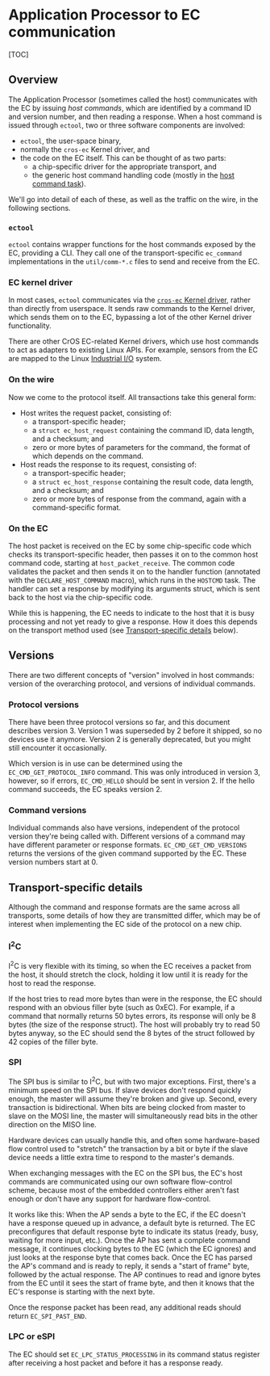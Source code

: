 # Application Processor to EC communication

[TOC]

## Overview

The Application Processor (sometimes called the host) communicates with the EC
by issuing *host commands*, which are identified by a command ID and version
number, and then reading a response. When a host command is issued through
`ectool`, two or three software components are involved:

*   `ectool`, the user-space binary,
*   normally the `cros-ec` Kernel driver, and
*   the code on the EC itself. This can be thought of as two parts:
    *   a chip-specific driver for the appropriate transport, and
    *   the generic host command handling code (mostly in the
        [host command task]).

We'll go into detail of each of these, as well as the traffic on the wire, in
the following sections.

### `ectool`

`ectool` contains wrapper functions for the host commands exposed by the EC,
providing a CLI. They call one of the transport-specific `ec_command`
implementations in the `util/comm-*.c` files to send and receive from the EC.

### EC kernel driver

In most cases, `ectool` communicates via the [`cros-ec` Kernel driver], rather
than directly from userspace. It sends raw commands to the Kernel driver, which
sends them on to the EC, bypassing a lot of the other Kernel driver
functionality.

There are other CrOS EC-related Kernel drivers, which use host commands to act
as adapters to existing Linux APIs. For example, sensors from the EC are mapped
to the Linux [Industrial I/O] system.

### On the wire

Now we come to the protocol itself. All transactions take this general form:

*   Host writes the request packet, consisting of:
    *   a transport-specific header;
    *   a `struct ec_host_request` containing the command ID, data length, and a
        checksum; and
    *   zero or more bytes of parameters for the command, the format of which
        depends on the command.
*   Host reads the response to its request, consisting of:
    *   a transport-specific header;
    *   a `struct ec_host_response` containing the result code, data length, and
        a checksum; and
    *   zero or more bytes of response from the command, again with a
        command-specific format.

### On the EC

The host packet is received on the EC by some chip-specific code which checks
its transport-specific header, then passes it on to the common host command
code, starting at `host_packet_receive`. The common code validates the packet
and then sends it on to the handler function (annotated with the
`DECLARE_HOST_COMMAND` macro), which runs in the `HOSTCMD` task. The handler can
set a response by modifying its arguments struct, which is sent back to the host
via the chip-specific code.

While this is happening, the EC needs to indicate to the host that it is busy
processing and not yet ready to give a response. How it does this depends on the
transport method used (see [Transport-specific details] below).

## Versions

There are two different concepts of "version" involved in host commands: version
of the overarching protocol, and versions of individual commands.

### Protocol versions

There have been three protocol versions so far, and this document describes
version 3. Version 1 was superseded by 2 before it shipped, so no devices use it
anymore. Version 2 is generally deprecated, but you might still encounter it
occasionally.

Which version is in use can be determined using the `EC_CMD_GET_PROTOCOL_INFO`
command. This was only introduced in version 3, however, so if errors,
`EC_CMD_HELLO` should be sent in version 2. If the hello command succeeds, the
EC speaks version 2.

### Command versions

Individual commands also have versions, independent of the protocol version
they're being called with. Different versions of a command may have different
parameter or response formats. `EC_CMD_GET_CMD_VERSIONS` returns the versions of
the given command supported by the EC. These version numbers start at 0.

## Transport-specific details

Although the command and response formats are the same across all transports,
some details of how they are transmitted differ, which may be of interest when
implementing the EC side of the protocol on a new chip.

### I<sup>2</sup>C

I<sup>2</sup>C is very flexible with its timing, so when the EC receives a
packet from the host, it should stretch the clock, holding it low until it is
ready for the host to read the response.

If the host tries to read more bytes than were in the response, the EC should
respond with an obvious filler byte (such as 0xEC). For example, if a command
that normally returns 50 bytes errors, its response will only be 8 bytes (the
size of the response struct). The host will probably try to read 50 bytes
anyway, so the EC should send the 8 bytes of the struct followed by 42 copies of
the filler byte.

### SPI

The SPI bus is similar to I<sup>2</sup>C, but with two major exceptions. First,
there's a minimum speed on the SPI bus. If slave devices don't respond quickly
enough, the master will assume they're broken and give up. Second, every
transaction is bidirectional. When bits are being clocked from master to slave
on the MOSI line, the master will simultaneously read bits in the other
direction on the MISO line.

Hardware devices can usually handle this, and often some hardware-based flow
control used to "stretch" the transaction by a bit or byte if the slave device
needs a little extra time to respond to the master's demands.

When exchanging messages with the EC on the SPI bus, the EC's host commands are
communicated using our own software flow-control scheme, because most of the
embedded controllers either aren't fast enough or don't have any support for
hardware flow-control.

It works like this: When the AP sends a byte to the EC, if the EC doesn't have a
response queued up in advance, a default byte is returned. The EC preconfigures
that default response byte to indicate its status (ready, busy, waiting for more
input, etc.). Once the AP has sent a complete command message, it continues
clocking bytes to the EC (which the EC ignores) and just looks at the response
byte that comes back. Once the EC has parsed the AP's command and is ready to
reply, it sends a "start of frame" byte, followed by the actual response. The AP
continues to read and ignore bytes from the EC until it sees the start of frame
byte, and then it knows that the EC's response is starting with the next byte.

Once the response packet has been read, any additional reads should return
`EC_SPI_PAST_END`.

### LPC or eSPI

The EC should set `EC_LPC_STATUS_PROCESSING` in its command status register
after receiving a host packet and before it has a response ready.

[`cros-ec` Kernel driver]: https://chromium.googlesource.com/chromiumos/third_party/kernel/+/refs/heads/chromeos-4.19/drivers/mfd/cros_ec_dev.c
[Industrial I/O]: https://www.kernel.org/doc/html/v4.14/driver-api/iio/index.html
[host command task]: https://chromium.googlesource.com/chromiumos/platform/ec/+/refs/heads/master/common/host_command.c
[Transport-specific details]: #Transport_specific-details
